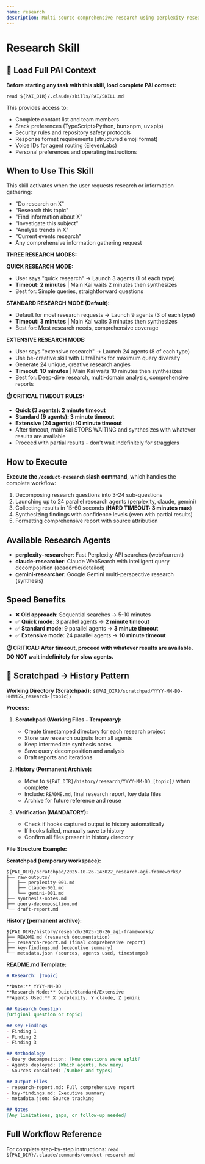 ```yaml
---
name: research
description: Multi-source comprehensive research using perplexity-researcher, claude-researcher, and gemini-researcher agents. Three modes - Quick (3 agents), Standard (9 agents), Extensive (24 agents with be-creative skill). USE WHEN user says 'do research', 'quick research', 'extensive research', 'find information about', 'investigate', 'analyze trends', 'current events', or any research-related request.
---
```


# Research Skill

## 🎯 Load Full PAI Context

**Before starting any task with this skill, load complete PAI context:**

`read ${PAI_DIR}/.claude/skills/PAI/SKILL.md`

This provides access to:
- Complete contact list and team members
- Stack preferences (TypeScript>Python, bun>npm, uv>pip)
- Security rules and repository safety protocols
- Response format requirements (structured emoji format)
- Voice IDs for agent routing (ElevenLabs)
- Personal preferences and operating instructions

## When to Use This Skill

This skill activates when the user requests research or information gathering:
- "Do research on X"
- "Research this topic"
- "Find information about X"
- "Investigate this subject"
- "Analyze trends in X"
- "Current events research"
- Any comprehensive information gathering request

**THREE RESEARCH MODES:**

**QUICK RESEARCH MODE:**
- User says "quick research" → Launch 3 agents (1 of each type)
- **Timeout: 2 minutes** | Main Kai waits 2 minutes then synthesizes
- Best for: Simple queries, straightforward questions

**STANDARD RESEARCH MODE (Default):**
- Default for most research requests → Launch 9 agents (3 of each type)
- **Timeout: 3 minutes** | Main Kai waits 3 minutes then synthesizes
- Best for: Most research needs, comprehensive coverage

**EXTENSIVE RESEARCH MODE:**
- User says "extensive research" → Launch 24 agents (8 of each type)
- Use be-creative skill with UltraThink for maximum query diversity
- Generate 24 unique, creative research angles
- **Timeout: 10 minutes** | Main Kai waits 10 minutes then synthesizes
- Best for: Deep-dive research, multi-domain analysis, comprehensive reports

**⏱️ CRITICAL TIMEOUT RULES:**
- **Quick (3 agents): 2 minute timeout**
- **Standard (9 agents): 3 minute timeout**
- **Extensive (24 agents): 10 minute timeout**
- After timeout, main Kai STOPS WAITING and synthesizes with whatever results are available
- Proceed with partial results - don't wait indefinitely for stragglers

## How to Execute

**Execute the `/conduct-research` slash command**, which handles the complete workflow:

1. Decomposing research questions into 3-24 sub-questions
2. Launching up to 24 parallel research agents (perplexity, claude, gemini)
3. Collecting results in 15-60 seconds (**HARD TIMEOUT: 3 minutes max**)
4. Synthesizing findings with confidence levels (even with partial results)
5. Formatting comprehensive report with source attribution

## Available Research Agents

- **perplexity-researcher**: Fast Perplexity API searches (web/current)
- **claude-researcher**: Claude WebSearch with intelligent query decomposition (academic/detailed)
- **gemini-researcher**: Google Gemini multi-perspective research (synthesis)

## Speed Benefits

- ❌ **Old approach**: Sequential searches → 5-10 minutes
- ✅ **Quick mode**: 3 parallel agents → **2 minute timeout**
- ✅ **Standard mode**: 9 parallel agents → **3 minute timeout**
- ✅ **Extensive mode**: 24 parallel agents → **10 minute timeout**

**⏱️ CRITICAL: After timeout, proceed with whatever results are available. DO NOT wait indefinitely for slow agents.**

## 📁 Scratchpad → History Pattern

**Working Directory (Scratchpad):** `${PAI_DIR}/scratchpad/YYYY-MM-DD-HHMMSS_research-[topic]/`

**Process:**

1. **Scratchpad (Working Files - Temporary):**
   - Create timestamped directory for each research project
   - Store raw research outputs from all agents
   - Keep intermediate synthesis notes
   - Save query decomposition and analysis
   - Draft reports and iterations

2. **History (Permanent Archive):**
   - Move to `${PAI_DIR}/history/research/YYYY-MM-DD_[topic]/` when complete
   - Include: `README.md`, final research report, key data files
   - Archive for future reference and reuse

3. **Verification (MANDATORY):**
   - Check if hooks captured output to history automatically
   - If hooks failed, manually save to history
   - Confirm all files present in history directory

**File Structure Example:**

**Scratchpad (temporary workspace):**
```
${PAI_DIR}/scratchpad/2025-10-26-143022_research-agi-frameworks/
├── raw-outputs/
│   ├── perplexity-001.md
│   ├── claude-001.md
│   └── gemini-001.md
├── synthesis-notes.md
├── query-decomposition.md
└── draft-report.md
```

**History (permanent archive):**
```
${PAI_DIR}/history/research/2025-10-26_agi-frameworks/
├── README.md (research documentation)
├── research-report.md (final comprehensive report)
├── key-findings.md (executive summary)
└── metadata.json (sources, agents used, timestamps)
```

**README.md Template:**
```markdown
# Research: [Topic]

**Date:** YYYY-MM-DD
**Research Mode:** Quick/Standard/Extensive
**Agents Used:** X perplexity, Y claude, Z gemini

## Research Question
[Original question or topic]

## Key Findings
- Finding 1
- Finding 2
- Finding 3

## Methodology
- Query decomposition: [How questions were split]
- Agents deployed: [Which agents, how many]
- Sources consulted: [Number and types]

## Output Files
- research-report.md: Full comprehensive report
- key-findings.md: Executive summary
- metadata.json: Source tracking

## Notes
[Any limitations, gaps, or follow-up needed]
```

## Full Workflow Reference

For complete step-by-step instructions: `read ${PAI_DIR}/.claude/commands/conduct-research.md`
